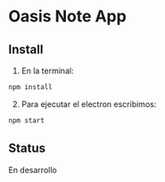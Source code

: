 
# Oasis Note App

## Install

1) En la terminal:
``` bash
npm install
```

2) Para ejecutar el electron escribimos:
``` bash
npm start
```

## Status
En desarrollo
